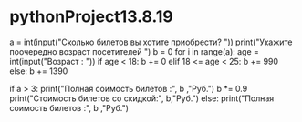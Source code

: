 # pythonProject13.8.19
a = int(input("Сколько билетов вы хотите приобрести? "))
print("Укажите поочередно возраст посетителей ")
b = 0
for i in range(a):
    age = int(input("Возраст : "))
    if age < 18:
        b += 0
    elif 18 <= age < 25:
        b += 990
    else:
        b += 1390

if a > 3:
        print("Полная соимость билетов :", b ,"Pуб.")
        b *= 0.9
        print("Стоимость билетов сo скидкой:", b,"Pуб.")
else:
        print("Полная соимость билетов :", b ,"Pуб.")
